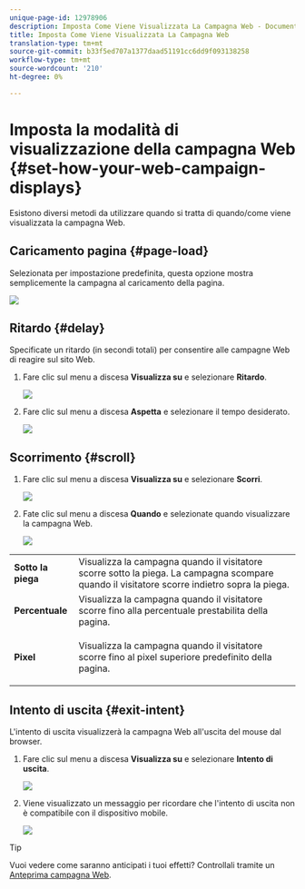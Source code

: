 ```yaml
---
unique-page-id: 12978906
description: Imposta Come Viene Visualizzata La Campagna Web - Documenti Marketo - Documentazione Del Prodotto
title: Imposta Come Viene Visualizzata La Campagna Web
translation-type: tm+mt
source-git-commit: b33f5ed707a1377daad51191cc6dd9f093138258
workflow-type: tm+mt
source-wordcount: '210'
ht-degree: 0%

---
```



# Imposta la modalità di visualizzazione della campagna Web {#set-how-your-web-campaign-displays}

Esistono diversi metodi da utilizzare quando si tratta di quando/come viene visualizzata la campagna Web.

## Caricamento pagina {#page-load}

Selezionata per impostazione predefinita, questa opzione mostra semplicemente la campagna al caricamento della pagina.

![](assets/pl1.png)

## Ritardo {#delay}

Specificate un ritardo (in secondi totali) per consentire alle campagne Web di reagire sul sito Web.

1. Fare clic sul menu a discesa **Visualizza su** e selezionare **Ritardo**.

   ![](assets/d1.png)

1. Fare clic sul menu a discesa **Aspetta** e selezionare il tempo desiderato.

   ![](assets/d2.png)

## Scorrimento {#scroll}

1. Fare clic sul menu a discesa **Visualizza su** e selezionare **Scorri**.

   ![](assets/s1.png)

1. Fate clic sul menu a discesa **Quando** e selezionate quando visualizzare la campagna Web.

   ![](assets/s2.png)

<table> 
 <tbody> 
  <tr> 
   <td><strong>Sotto la piega</strong></td> 
   <td>Visualizza la campagna quando il visitatore scorre sotto la piega. La campagna scompare quando il visitatore scorre indietro sopra la piega.</td> 
  </tr> 
  <tr> 
   <td><strong>Percentuale</strong></td> 
   <td>Visualizza la campagna quando il visitatore scorre fino alla percentuale prestabilita della pagina.</td> 
  </tr> 
  <tr> 
   <td><strong>Pixel</strong></td> 
   <td><p>Visualizza la campagna quando il visitatore scorre fino al pixel superiore predefinito della pagina.</p></td> 
  </tr> 
 </tbody> 
</table>

## Intento di uscita {#exit-intent}

L&#39;intento di uscita visualizzerà la campagna Web all&#39;uscita del mouse dal browser.

1. Fare clic sul menu a discesa **Visualizza su** e selezionare **Intento di uscita**.

   ![](assets/ei1.png)

1. Viene visualizzato un messaggio per ricordare che l&#39;intento di uscita non è compatibile con il dispositivo mobile.

   ![](assets/ei2.png)

>[!TIP]
>
>Vuoi vedere come saranno anticipati i tuoi effetti? Controllali tramite un [Anteprima campagna Web](/help/marketo/product-docs/web-personalization/working-with-web-campaigns/preview-and-test-a-web-campaign.md).
